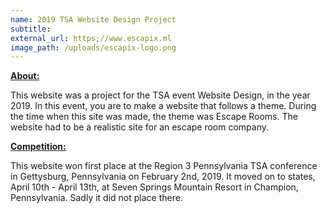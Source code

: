 ```yaml
---
name: 2019 TSA Website Design Project
subtitle:
external_url: https;//www.escapix.ml
image_path: /uploads/escapix-logo.png
---
```


**<u>About:</u>**

This website was a project for the TSA event Website Design, in the year 2019. In this event, you are to make a website that follows a theme. During the time when this site was made, the theme was Escape Rooms. The website had to be a realistic site for an escape room company.

**<u>Competition:</u>**

This website won first place at the Region 3 Pennsylvania TSA conference in Gettysburg, Pennsylvania on February 2nd, 2019. It moved on to states, April 10th - April 13th, at Seven Springs Mountain Resort in Champion, Pennsylvania. Sadly it did not place there.